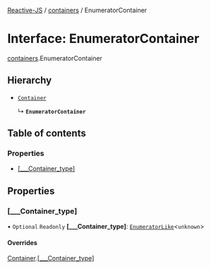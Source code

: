 [Reactive-JS](../README.md) / [containers](../modules/containers.md) / EnumeratorContainer

# Interface: EnumeratorContainer

[containers](../modules/containers.md).EnumeratorContainer

## Hierarchy

- [`Container`](containers.Container.md)

  ↳ **`EnumeratorContainer`**

## Table of contents

### Properties

- [[\_\_\_Container\_type]](containers.EnumeratorContainer-1.md#[___container_type])

## Properties

### [\_\_\_Container\_type]

• `Optional` `Readonly` **[\_\_\_Container\_type]**: [`EnumeratorLike`](types.EnumeratorLike.md)<`unknown`\>

#### Overrides

[Container](containers.Container.md).[[___Container_type]](containers.Container.md#[___container_type])
